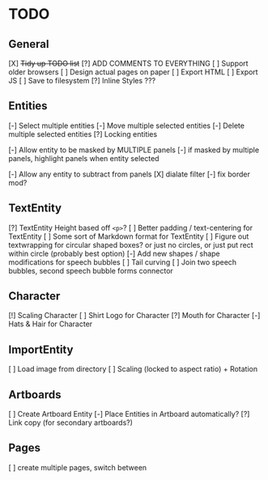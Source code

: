 

# TODO

## General

[X] ~~Tidy up TODO list~~
[?] ADD COMMENTS TO EVERYTHING
[ ] Support older browsers
[ ] Design actual pages on paper
[ ] Export HTML
[ ] Export JS
[ ] Save to filesystem
[?] Inline Styles ???

## Entities
[-] Select multiple entities
[-] Move multiple selected entities
[-] Delete multiple selected entities
[?] Locking entities

[-] Allow entity to be masked by MULTIPLE panels
[-] if masked by multiple panels, highlight panels when entity selected

[-] Allow any entity to subtract from panels
    [X] dialate filter
    [-] fix border mod?

## TextEntity
[?] TextEntity Height based off `<p>`?
[ ] Better padding / text-centering for TextEntity
[ ] Some sort of Markdown format for TextEntity
[ ] Figure out textwrapping for circular shaped boxes? or just no circles, or just put rect within circle (probably best option)
[-] Add new shapes / shape modifications for speech bubbles
[ ] Tail curving
[ ] Join two speech bubbles, second speech bubble forms connector

## Character
[!] Scaling Character
[ ] Shirt Logo for Character
[?] Mouth for Character
[-] Hats & Hair for Character

## ImportEntity
[ ] Load image from directory
[ ] Scaling (locked to aspect ratio) + Rotation

## Artboards
[ ] Create Artboard Entity
[-] Place Entities in Artboard automatically?
[?] Link copy (for secondary artboards?)

## Pages
[ ] create multiple pages, switch between

